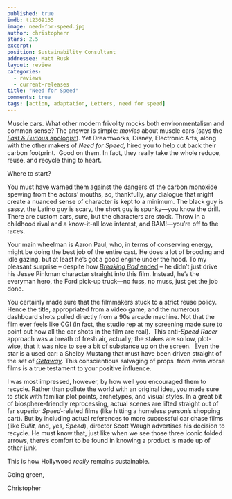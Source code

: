 ```yaml
---
published: true
imdb: tt2369135
image: need-for-speed.jpg
author: christopherr
stars: 2.5
excerpt: 
position: Sustainability Consultant
addressee: Matt Rusk
layout: review
categories: 
  - reviews
  - current-releases
title: "Need for Speed"
comments: true
tags: [action, adaptation, Letters, need for speed]
---
```


<p>Muscle cars. What other modern frivolity mocks both environmentalism and common sense? The answer is simple: <em>movies</em> about muscle cars (says the <a href="/content/2013/5/27/fast-furious-6.html"><em>Fast &amp; Furious</em> apologist</a>). Yet Dreamworks, Disney, Electronic Arts, along with the other makers of <em>Need for Speed,</em> hired you to help cut back their carbon footprint.&nbsp; Good on them. In fact, they really take the whole reduce, reuse, and recycle thing to heart.</p>
<p>Where to start?</p>
<p>You must have warned them against the dangers of the carbon monoxide spewing from the actors&rsquo; mouths, so, thankfully, any dialogue that might create a nuanced sense of character is kept to a minimum. The black guy is sassy, the Latino guy is scary, the short guy is spunky&mdash;you know the drill. There are custom cars, sure, but the characters are stock. Throw in a childhood rival and a know-it-all love interest, and BAM!&mdash;you&rsquo;re off to the races.</p>
<p>Your main wheelman is Aaron Paul, who, in terms of conserving energy, might be doing the best job of the entire cast. He does a lot of brooding and idle gazing, but at least he&rsquo;s got a good engine under the hood. To my pleasant surprise &ndash; despite how <a href="https://www.youtube.com/watch?v=vEAf5zOrxsE"><em>Breaking Bad</em> ended</a> &ndash; he didn&rsquo;t just drive his Jesse Pinkman character straight into this film. Instead, he&rsquo;s the everyman hero, the Ford pick-up truck&mdash;no fuss, no muss, just get the job done.</p>
<p>You certainly made sure that the filmmakers stuck to a strict reuse policy. Hence the title, appropriated from a video game, and the numerous dashboard shots pulled directly from a 90s arcade machine. Not that the film ever feels like CGI (in fact, the studio rep at my screening made sure to point out how all the car shots in the film are real).&nbsp; This anti<em>-Speed Racer</em> approach was a breath of fresh air, actually; the stakes are so low, plot-wise, that it was nice to see a bit of substance up on the screen. &nbsp;Even the star is a used car: a Shelby Mustang that must have been driven straight of the set of <a href="/content/2013/9/4/getaway.html"><em>Getaway</em></a>. This conscientious salvaging of props &nbsp;from even worse films is a true testament to your positive influence.</p>
<p>I was most impressed, however, by how well you encouraged them to recycle. Rather than pollute the world with an original idea, you made sure to stick with familiar plot points, archetypes, and visual styles. In a great bit of biosphere-friendly reprocessing, actual scenes are lifted straight out of far superior <em>Speed</em>-related films (like hitting a homeless person&rsquo;s shopping cart). But by including actual references to more successful car chase films (like <em>Bullit,</em> and, yes, <em>Speed</em>), director Scott Waugh advertises his decision to recycle. He must know that, just like when we see those three iconic folded arrows, there&rsquo;s comfort to be found in knowing a product is made up of other junk.</p>
<p>This is how Hollywood <em>really</em> remains sustainable.</p>
<p>Going green,</p>
<p>Christopher</p>
